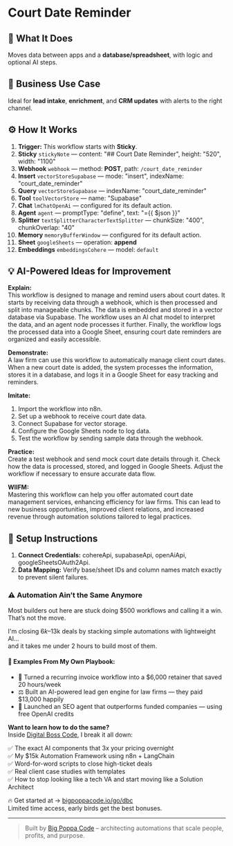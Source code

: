 # Court Date Reminder
  ## 🚀 What It Does
  Moves data between apps and a **database/spreadsheet**, with logic and optional AI steps.
  
  ## 💼 Business Use Case
  Ideal for **lead intake**, **enrichment**, and **CRM updates** with alerts to the right channel.
  
  ## ⚙️ How It Works
  1. **Trigger:** This workflow starts with **Sticky**.
  2. **Sticky** `stickyNote` — content: "## Court Date Reminder", height: "520", width: "1100"
3. **Webhook** `webhook` — method: **POST**, path: `/court_date_reminder`
4. **Insert** `vectorStoreSupabase` — mode: "insert", indexName: "court_date_reminder"
5. **Query** `vectorStoreSupabase` — indexName: "court_date_reminder"
6. **Tool** `toolVectorStore` — name: "Supabase"
7. **Chat** `lmChatOpenAi` — configured for its default action.
8. **Agent** `agent` — promptType: "define", text: "={{ $json }}"
9. **Splitter** `textSplitterCharacterTextSplitter` — chunkSize: "400", chunkOverlap: "40"
10. **Memory** `memoryBufferWindow` — configured for its default action.
11. **Sheet** `googleSheets` — operation: **append**
12. **Embeddings** `embeddingsCohere` — model: `default`
  
  ## 💡 AI-Powered Ideas for Improvement
  **Explain:**  
This workflow is designed to manage and remind users about court dates. It starts by receiving data through a webhook, which is then processed and split into manageable chunks. The data is embedded and stored in a vector database via Supabase. The workflow uses an AI chat model to interpret the data, and an agent node processes it further. Finally, the workflow logs the processed data into a Google Sheet, ensuring court date reminders are organized and easily accessible.

**Demonstrate:**  
A law firm can use this workflow to automatically manage client court dates. When a new court date is added, the system processes the information, stores it in a database, and logs it in a Google Sheet for easy tracking and reminders.

**Imitate:**  
1. Import the workflow into n8n.  
2. Set up a webhook to receive court date data.  
3. Connect Supabase for vector storage.  
4. Configure the Google Sheets node to log data.  
5. Test the workflow by sending sample data through the webhook.

**Practice:**  
Create a test webhook and send mock court date details through it. Check how the data is processed, stored, and logged in Google Sheets. Adjust the workflow if necessary to ensure accurate data flow.

**WIIFM:**  
Mastering this workflow can help you offer automated court date management services, enhancing efficiency for law firms. This can lead to new business opportunities, improved client relations, and increased revenue through automation solutions tailored to legal practices.
  
  ## 🔧 Setup Instructions
  1. **Connect Credentials:** cohereApi, supabaseApi, openAiApi, googleSheetsOAuth2Api.
2. **Data Mapping:** Verify base/sheet IDs and column names match exactly to prevent silent failures.
  
### ⚠️ Automation Ain’t the Same Anymore

Most builders out here are stuck doing $500 workflows and calling it a win.  
That’s not the move.  

I'm closing $6k–$13k deals by stacking simple automations with lightweight AI...  
and it takes me under 2 hours to build most of them.

#### 🧠 Examples From My Own Playbook:
- 🔁 Turned a recurring invoice workflow into a $6,000 retainer that saved 20 hours/week  
- ⚖️ Built an AI-powered lead gen engine for law firms — they paid $13,000 happily  
- 🚀 Launched an SEO agent that outperforms funded companies — using free OpenAI credits  

**Want to learn how to do the same?**  
Inside [Digital Boss Code](https://bigpoppacode.io/go/dbc), I break it all down:

✅ The exact AI components that 3x your pricing overnight  
✅ My $15k Automation Framework using n8n + LangChain  
✅ Word-for-word scripts to close high-ticket deals  
✅ Real client case studies with templates  
✅ How to stop looking like a tech VA and start moving like a Solution Architect  

🔥 Get started at → [bigpoppacode.io/go/dbc](https://bigpoppacode.io/go/dbc)  
Limited time access, early birds get the best bonuses.

---
> Built by [Big Poppa Code](https://bigpoppacode.io) – architecting automations that scale people, profits, and purpose.
  